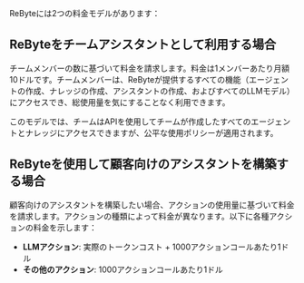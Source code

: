 ReByteには2つの料金モデルがあります：

## ReByteをチームアシスタントとして利用する場合

チームメンバーの数に基づいて料金を請求します。料金は1メンバーあたり月額10ドルです。チームメンバーは、ReByteが提供するすべての機能（エージェントの作成、ナレッジの作成、アシスタントの作成、およびすべてのLLMモデル）にアクセスでき、総使用量を気にすることなく利用できます。

このモデルでは、チームはAPIを使用してチームが作成したすべてのエージェントとナレッジにアクセスできますが、公平な使用ポリシーが適用されます。

## ReByteを使用して顧客向けのアシスタントを構築する場合

顧客向けのアシスタントを構築したい場合、アクションの使用量に基づいて料金を請求します。アクションの種類によって料金が異なります。以下に各種アクションの料金を示します：

* **LLMアクション**: 実際のトークンコスト + 1000アクションコールあたり1ドル
* **その他のアクション**: 1000アクションコールあたり1ドル